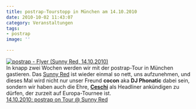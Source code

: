 ```yaml
---
title: postrap-Tourstopp in München am 14.10.2010
date: 2010-10-02 11:43:07
category: Veranstaltungen
tags:
- postrap
image: ''

---
```


[![](http://sphotos.ak.fbcdn.net/hphotos-ak-ash2/hs323.ash2/60288_137895542923923_119356024777875_186506_4206743_n.jpg "postrap - Flyer (Sunny Red, 14.10.2010)")](http://www.facebook.com/postrap#!/event.php?eid=109194222473280&index=1)  
In knapp zwei Wochen werden wir mit der postrap-Tour in München gastieren. Das [Sunny Red](http://www.facebook.com/postrap#!/event.php?eid=109194222473280&index=1) ist wieder einmal so nett, uns aufzunehmen, und dieses Mal wird nicht nur unser Freund **cocon** aka **DJ Phonatic** dabei sein, sondern wir haben auch die Ehre, [**Ceschi**](http://www.myspace.com/ceschiramos) als Headliner ankündigen zu dürfen, der zurzeit auf Europa-Tournee ist.  
[14.10.2010: postrap on Tour @ Sunny Red](http://www.facebook.com/postrap#!/event.php?eid=109194222473280&index=1)
